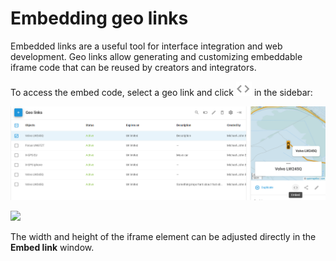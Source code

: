 # Embedding geo links

Embedded links are a useful tool for interface integration and web development. Geo links allow generating and customizing embeddable iframe code that can be reused by creators and integrators.

To access the embed code, select a geo link and click <img src="../../user-guide/geo-links/attachments/image-20250728-083751.png" alt="image-20250728-083751.png" data-size="line"> in the sidebar:

![](../../user-guide/geo-links/attachments/image-20250728-083848.png)

![](https://www.navixy.com/wp-content/uploads/2024/04/16-1.png)

The width and height of the iframe element can be adjusted directly in the **Embed link** window.
